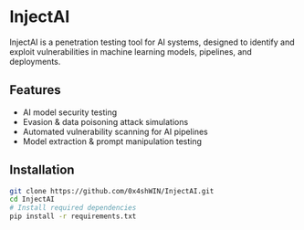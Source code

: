 # InjectAI

InjectAI is a penetration testing tool for AI systems, designed to identify and exploit vulnerabilities in machine learning models, pipelines, and deployments.

## Features
- AI model security testing
- Evasion & data poisoning attack simulations
- Automated vulnerability scanning for AI pipelines
- Model extraction & prompt manipulation testing

## Installation
```bash
git clone https://github.com/0x4shWIN/InjectAI.git
cd InjectAI
# Install required dependencies
pip install -r requirements.txt
```

